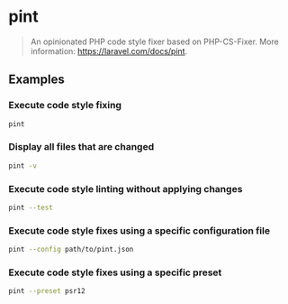 # pint

> An opinionated PHP code style fixer based on PHP-CS-Fixer. More information: <https://laravel.com/docs/pint>.

## Examples

### Execute code style fixing

```bash
pint
```

### Display all files that are changed

```bash
pint -v
```

### Execute code style linting without applying changes

```bash
pint --test
```

### Execute code style fixes using a specific configuration file

```bash
pint --config path/to/pint.json
```

### Execute code style fixes using a specific preset

```bash
pint --preset psr12
```
